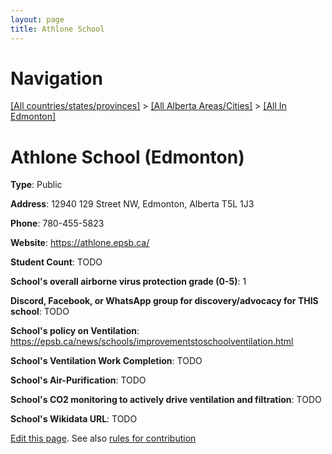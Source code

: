 ```yaml
---
layout: page
title: Athlone School
---
```

# Navigation

[[All countries/states/provinces]](../../..) > [[All Alberta Areas/Cities]](../..) > [[All In Edmonton]](..)

# Athlone School (Edmonton)

**Type**: Public

**Address**: 12940 129 Street NW, Edmonton, Alberta T5L 1J3

**Phone**: 780-455-5823

**Website**: <https://athlone.epsb.ca/>

**Student Count**: TODO

**School's overall airborne virus protection grade (0-5)**: 1

**Discord, Facebook, or WhatsApp group for discovery/advocacy for THIS school**: TODO

**School's policy on Ventilation**: <https://epsb.ca/news/schools/improvementstoschoolventilation.html>

**School's Ventilation Work Completion**: TODO

**School's Air-Purification**: TODO

**School's CO2 monitoring to actively drive ventilation and filtration**: TODO

**School's Wikidata URL**: TODO


[Edit this page](https://github.com/ventilate-schools/AB/edit/main/./Edmonton/Athlone_School.md). See also [rules for contribution](../../../contribution-rules/)
